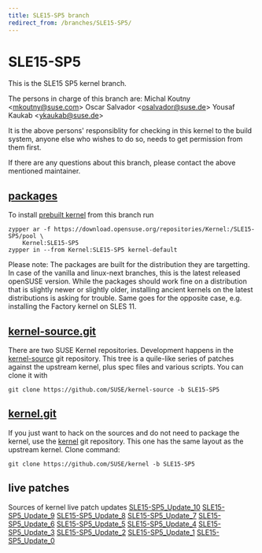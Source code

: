 ```yaml
---
title: SLE15-SP5 branch
redirect_from: /branches/SLE15-SP5/
---
```

# SLE15-SP5
This is the SLE15 SP5 kernel branch.

The persons in charge of this branch are:
Michal Koutny <[mkoutny@suse.com](mailto:mkoutny@suse.com?subject=SLE15-SP5%20branch)>
Oscar Salvador <[osalvador@suse.de](mailto:osalvador@suse.de?subject=SLE15-SP5%20branch)>
Yousaf Kaukab <[ykaukab@suse.de](mailto:ykaukab@suse.de?subject=SLE15-SP5%20branch)>

It is the above persons' responsiblity for checking in this kernel to
the build system, anyone else who wishes to do so, needs to get
permission from them first.

If there are any questions about this branch, please contact the above
mentioned maintainer.


## [packages](https://download.opensuse.org/repositories/Kernel:/SLE15-SP5)
To install
[prebuilt kernel](https://download.opensuse.org/repositories/Kernel:/SLE15-SP5)
from this branch run

```
zypper ar -f https://download.opensuse.org/repositories/Kernel:/SLE15-SP5/pool \
    Kernel:SLE15-SP5
zypper in --from Kernel:SLE15-SP5 kernel-default
```

Please note: The packages are built for the distribution they are
targetting. In case of the vanilla and linux-next branches, this is the
latest released openSUSE version. While the packages should work
fine on a distribution that is slightly newer or slightly older,
installing ancient kernels on the latest distributions is asking for
trouble. Same goes for the opposite case, e.g. installing the Factory
kernel on SLES 11.

## [kernel-source.git](https://github.com/SUSE/kernel-source/tree/SLE15-SP5)
There are two SUSE Kernel repositories. Development happens in the
[kernel-source](https://github.com/SUSE/kernel-source/tree/SLE15-SP5)
git repository. This tree is a quile-like series of patches against the
upstream kernel, plus spec files and various scripts. You can clone it
with

```
git clone https://github.com/SUSE/kernel-source -b SLE15-SP5
```

## [kernel.git](https://github.com/SUSE/kernel/tree/SLE15-SP5)
If you just want to hack on the sources and do not need to package the
kernel, use the [kernel](https://github.com/SUSE/kernel/tree/SLE15-SP5)
git repository. This one has the same layout as the upstream kernel. Clone
command:

```
git clone https://github.com/SUSE/kernel -b SLE15-SP5
```

## live patches
Sources of kernel live patch updates [SLE15-SP5_Update_10](https://github.com/SUSE/kernel-livepatch/tree/SLE15-SP5_Update_10) [SLE15-SP5_Update_9](https://github.com/SUSE/kernel-livepatch/tree/SLE15-SP5_Update_9) [SLE15-SP5_Update_8](https://github.com/SUSE/kernel-livepatch/tree/SLE15-SP5_Update_8) [SLE15-SP5_Update_7](https://github.com/SUSE/kernel-livepatch/tree/SLE15-SP5_Update_7) [SLE15-SP5_Update_6](https://github.com/SUSE/kernel-livepatch/tree/SLE15-SP5_Update_6) [SLE15-SP5_Update_5](https://github.com/SUSE/kernel-livepatch/tree/SLE15-SP5_Update_5) [SLE15-SP5_Update_4](https://github.com/SUSE/kernel-livepatch/tree/SLE15-SP5_Update_4) [SLE15-SP5_Update_3](https://github.com/SUSE/kernel-livepatch/tree/SLE15-SP5_Update_3) [SLE15-SP5_Update_2](https://github.com/SUSE/kernel-livepatch/tree/SLE15-SP5_Update_2) [SLE15-SP5_Update_1](https://github.com/SUSE/kernel-livepatch/tree/SLE15-SP5_Update_1) [SLE15-SP5_Update_0](https://github.com/SUSE/kernel-livepatch/tree/SLE15-SP5_Update_0)
